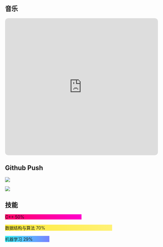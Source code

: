 ## 音乐
<html>
    <div class="iframe-container">
        <iframe allow="autoplay *; encrypted-media *; fullscreen *; clipboard-write" frameborder="0" height="450"
        style="
            width: 100%;
            max-width: 660px;
            overflow: hidden;
            border-radius: 10px;
            "
        sandbox="allow-forms allow-popups allow-same-origin allow-scripts allow-storage-access-by-user-activation allow-top-navigation-by-user-activation"
        src="https://embed.music.apple.com/cn/playlist/pretty/pl.u-JPAZb2mtLjky9Bv?l=en-GB"></iframe>
    </div>
</html>

## Github Push

![](https://github-readme-activity-graph.vercel.app/graph?username=chenpeel&theme=github-compact)

![](https://ghchart.rshah.org/chenpeel)


## 技能
<html>
    <div class="skillbox">
        <div class="skillbar">
        <div class="skillbar-title" style="
                background: linear-gradient(
                to right,
                #ff0066 0%,
                #ff00cc 100%
                );
                width: 50%;
            ">
            <span>C++ 50%</span>
        </div>
        </div>
        <br>
        <div class="skillbar">
        <div class="skillbar-title" style="
                background: linear-gradient(
                to right,
                #ffeb3b 0%,
                #fff176 100%
                );
                width: 70%;
            ">
            <span>数据结构与算法 70%</span>
        </div>
        </div>
        <br>
        <div class="skillbar">
        <div class="skillbar-title" style="
                background: linear-gradient(
                to right,
                #3bf2ff 0%,
                #7681ff 100%
                );
                width: 29%;
            ">
            <span>机器学习 29%</span>
        </div>
        </div>
        <br>
    </div>
</html>